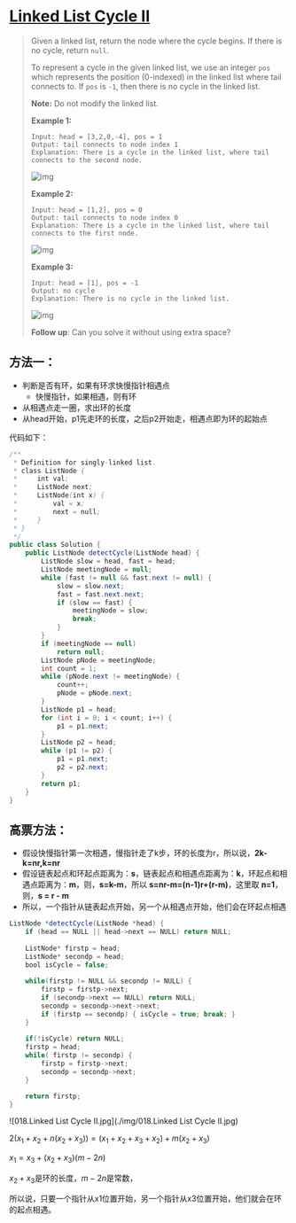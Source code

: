 # [Linked List Cycle II](1)

> Given a linked list, return the node where the cycle begins. If there is no cycle, return `null`.
>
> To represent a cycle in the given linked list, we use an integer `pos` which represents the position (0-indexed) in the linked list where tail connects to. If `pos` is `-1`, then there is no cycle in the linked list.
>
> **Note:** Do not modify the linked list.
>
>  
>
> **Example 1:**
>
> ```
> Input: head = [3,2,0,-4], pos = 1
> Output: tail connects to node index 1
> Explanation: There is a cycle in the linked list, where tail connects to the second node.
> ```
>
> ![img](https://assets.leetcode.com/uploads/2018/12/07/circularlinkedlist.png)
>
> **Example 2:**
>
> ```
> Input: head = [1,2], pos = 0
> Output: tail connects to node index 0
> Explanation: There is a cycle in the linked list, where tail connects to the first node.
> ```
>
> ![img](https://assets.leetcode.com/uploads/2018/12/07/circularlinkedlist_test2.png)
>
> **Example 3:**
>
> ```
> Input: head = [1], pos = -1
> Output: no cycle
> Explanation: There is no cycle in the linked list.
> ```
>
> ![img](https://assets.leetcode.com/uploads/2018/12/07/circularlinkedlist_test3.png)
>
>  
>
> **Follow up**:
> Can you solve it without using extra space?



## 方法一：

* 判断是否有环，如果有环求快慢指针相遇点
  * 快慢指针，如果相遇，则有环
* 从相遇点走一圈，求出环的长度
* 从head开始，p1先走环的长度，之后p2开始走，相遇点即为环的起始点



代码如下：

```java
/**
 * Definition for singly-linked list.
 * class ListNode {
 *     int val;
 *     ListNode next;
 *     ListNode(int x) {
 *         val = x;
 *         next = null;
 *     }
 * }
 */
public class Solution {
    public ListNode detectCycle(ListNode head) {
        ListNode slow = head, fast = head;
        ListNode meetingNode = null;
        while (fast != null && fast.next != null) {
            slow = slow.next;
            fast = fast.next.next;
            if (slow == fast) {
                meetingNode = slow;
                break;
            }
        }
        if (meetingNode == null)
            return null;
        ListNode pNode = meetingNode;
        int count = 1;
        while (pNode.next != meetingNode) {
            count++;
            pNode = pNode.next;
        }
        ListNode p1 = head;
        for (int i = 0; i < count; i++) {
            p1 = p1.next;
        }
        ListNode p2 = head;
        while (p1 != p2) {
            p1 = p1.next;
            p2 = p2.next;
        }
        return p1;
    }
}
```



## 高票方法：

* 假设快慢指针第一次相遇，慢指针走了k步，环的长度为r，所以说，**2k-k=nr,k=nr**
* 假设链表起点和环起点距离为：**s**，链表起点和相遇点距离为：**k**，环起点和相遇点距离为：**m**，则，**s=k-m**，所以 **s=nr-m=(n-1)r+(r-m)**，这里取 **n=1**，则，**s = r - m**
* 所以，一个指针从链表起点开始，另一个从相遇点开始，他们会在环起点相遇

```java
ListNode *detectCycle(ListNode *head) {
    if (head == NULL || head->next == NULL) return NULL;
    
    ListNode* firstp = head;
    ListNode* secondp = head;
    bool isCycle = false;
    
    while(firstp != NULL && secondp != NULL) {
        firstp = firstp->next;
        if (secondp->next == NULL) return NULL;
        secondp = secondp->next->next;
        if (firstp == secondp) { isCycle = true; break; }
    }
    
    if(!isCycle) return NULL;
    firstp = head;
    while( firstp != secondp) {
        firstp = firstp->next;
        secondp = secondp->next;
    }

    return firstp;
}
```

![018.Linked List Cycle II.jpg](./img/018.Linked List Cycle II.jpg)

$2(x_1 + x_2 + n(x_2 + x_3)) = (x_1 + x_2 + x_3 + x_2) + m(x_2 + x_3)$

$x_1 = x_3 + (x_2 + x_3)(m-2n)$

$x_2 + x_3$是环的长度，$m - 2n$是常数，

所以说，只要一个指针从x1位置开始，另一个指针从x3位置开始，他们就会在环的起点相遇。













[1]: https://leetcode.com/problems/linked-list-cycle-ii/

